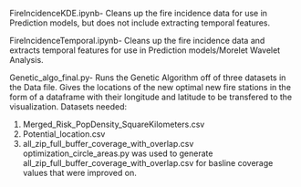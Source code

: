 FireIncidenceKDE.ipynb- Cleans up the fire incidence data for use in Prediction models, but does not include extracting temporal features.

FireIncidenceTemporal.ipynb- Cleans up the fire incidence data and extracts temporal features for use in Prediction models/Morelet Wavelet Analysis.

Genetic_algo_final.py- Runs the Genetic Algorithm off of three datasets in the Data file. Gives the locations of the new optimal new fire stations in the form of a dataframe with their longitude and latitude to be transfered to the visualization. 
  Datasets needed: 
  1)  Merged_Risk_PopDensity_SquareKilometers.csv
  2)  Potential_location.csv
  3)  all_zip_full_buffer_coverage_with_overlap.csv
optimization_circle_areas.py was used to generate all_zip_full_buffer_coverage_with_overlap.csv for basline coverage values that were improved on. 
